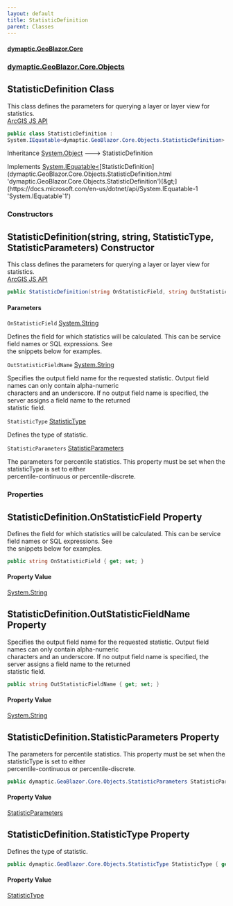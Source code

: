 ```yaml
---
layout: default
title: StatisticDefinition
parent: Classes
---
```

#### [dymaptic.GeoBlazor.Core](index.html 'index')
### [dymaptic.GeoBlazor.Core.Objects](index.html#dymaptic.GeoBlazor.Core.Objects 'dymaptic.GeoBlazor.Core.Objects')

## StatisticDefinition Class

This class defines the parameters for querying a layer or layer view for statistics.  
<a target="_blank" href="https://developers.arcgis.com/javascript/latest/api-reference/esri-rest-support-StatisticDefinition.html">ArcGIS JS API</a>

```csharp
public class StatisticDefinition :
System.IEquatable<dymaptic.GeoBlazor.Core.Objects.StatisticDefinition>
```

Inheritance [System.Object](https://docs.microsoft.com/en-us/dotnet/api/System.Object 'System.Object') &#129106; StatisticDefinition

Implements [System.IEquatable&lt;](https://docs.microsoft.com/en-us/dotnet/api/System.IEquatable-1 'System.IEquatable`1')[StatisticDefinition](dymaptic.GeoBlazor.Core.Objects.StatisticDefinition.html 'dymaptic.GeoBlazor.Core.Objects.StatisticDefinition')[&gt;](https://docs.microsoft.com/en-us/dotnet/api/System.IEquatable-1 'System.IEquatable`1')
### Constructors

<a name='dymaptic.GeoBlazor.Core.Objects.StatisticDefinition.StatisticDefinition(string,string,dymaptic.GeoBlazor.Core.Objects.StatisticType,dymaptic.GeoBlazor.Core.Objects.StatisticParameters)'></a>

## StatisticDefinition(string, string, StatisticType, StatisticParameters) Constructor

This class defines the parameters for querying a layer or layer view for statistics.  
<a target="_blank" href="https://developers.arcgis.com/javascript/latest/api-reference/esri-rest-support-StatisticDefinition.html">ArcGIS JS API</a>

```csharp
public StatisticDefinition(string OnStatisticField, string OutStatisticFieldName, dymaptic.GeoBlazor.Core.Objects.StatisticType StatisticType, dymaptic.GeoBlazor.Core.Objects.StatisticParameters StatisticParameters);
```
#### Parameters

<a name='dymaptic.GeoBlazor.Core.Objects.StatisticDefinition.StatisticDefinition(string,string,dymaptic.GeoBlazor.Core.Objects.StatisticType,dymaptic.GeoBlazor.Core.Objects.StatisticParameters).OnStatisticField'></a>

`OnStatisticField` [System.String](https://docs.microsoft.com/en-us/dotnet/api/System.String 'System.String')

Defines the field for which statistics will be calculated. This can be service field names or SQL expressions. See  
the snippets below for examples.

<a name='dymaptic.GeoBlazor.Core.Objects.StatisticDefinition.StatisticDefinition(string,string,dymaptic.GeoBlazor.Core.Objects.StatisticType,dymaptic.GeoBlazor.Core.Objects.StatisticParameters).OutStatisticFieldName'></a>

`OutStatisticFieldName` [System.String](https://docs.microsoft.com/en-us/dotnet/api/System.String 'System.String')

Specifies the output field name for the requested statistic. Output field names can only contain alpha-numeric  
characters and an underscore. If no output field name is specified, the server assigns a field name to the returned  
statistic field.

<a name='dymaptic.GeoBlazor.Core.Objects.StatisticDefinition.StatisticDefinition(string,string,dymaptic.GeoBlazor.Core.Objects.StatisticType,dymaptic.GeoBlazor.Core.Objects.StatisticParameters).StatisticType'></a>

`StatisticType` [StatisticType](dymaptic.GeoBlazor.Core.Objects.StatisticType.html 'dymaptic.GeoBlazor.Core.Objects.StatisticType')

Defines the type of statistic.

<a name='dymaptic.GeoBlazor.Core.Objects.StatisticDefinition.StatisticDefinition(string,string,dymaptic.GeoBlazor.Core.Objects.StatisticType,dymaptic.GeoBlazor.Core.Objects.StatisticParameters).StatisticParameters'></a>

`StatisticParameters` [StatisticParameters](dymaptic.GeoBlazor.Core.Objects.StatisticParameters.html 'dymaptic.GeoBlazor.Core.Objects.StatisticParameters')

The parameters for percentile statistics. This property must be set when the statisticType is set to either  
percentile-continuous or percentile-discrete.
### Properties

<a name='dymaptic.GeoBlazor.Core.Objects.StatisticDefinition.OnStatisticField'></a>

## StatisticDefinition.OnStatisticField Property

Defines the field for which statistics will be calculated. This can be service field names or SQL expressions. See  
the snippets below for examples.

```csharp
public string OnStatisticField { get; set; }
```

#### Property Value
[System.String](https://docs.microsoft.com/en-us/dotnet/api/System.String 'System.String')

<a name='dymaptic.GeoBlazor.Core.Objects.StatisticDefinition.OutStatisticFieldName'></a>

## StatisticDefinition.OutStatisticFieldName Property

Specifies the output field name for the requested statistic. Output field names can only contain alpha-numeric  
characters and an underscore. If no output field name is specified, the server assigns a field name to the returned  
statistic field.

```csharp
public string OutStatisticFieldName { get; set; }
```

#### Property Value
[System.String](https://docs.microsoft.com/en-us/dotnet/api/System.String 'System.String')

<a name='dymaptic.GeoBlazor.Core.Objects.StatisticDefinition.StatisticParameters'></a>

## StatisticDefinition.StatisticParameters Property

The parameters for percentile statistics. This property must be set when the statisticType is set to either  
percentile-continuous or percentile-discrete.

```csharp
public dymaptic.GeoBlazor.Core.Objects.StatisticParameters StatisticParameters { get; set; }
```

#### Property Value
[StatisticParameters](dymaptic.GeoBlazor.Core.Objects.StatisticParameters.html 'dymaptic.GeoBlazor.Core.Objects.StatisticParameters')

<a name='dymaptic.GeoBlazor.Core.Objects.StatisticDefinition.StatisticType'></a>

## StatisticDefinition.StatisticType Property

Defines the type of statistic.

```csharp
public dymaptic.GeoBlazor.Core.Objects.StatisticType StatisticType { get; set; }
```

#### Property Value
[StatisticType](dymaptic.GeoBlazor.Core.Objects.StatisticType.html 'dymaptic.GeoBlazor.Core.Objects.StatisticType')
